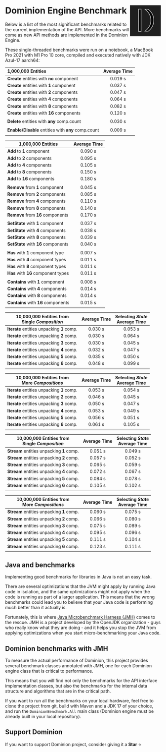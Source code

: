 # <img src="https://github.com/dominion-dev/dominion-ecs-java/raw/main/dominion-logo-square.png" align="right" width="100"> Dominion Engine Benchmark

Below is a list of the most significant benchmarks related to the current implementation of the API. More benchmarks
will come as new API methods are implemented in the Dominion Engine.

These single-threaded benchmarks were run on a notebook, a MacBook Pro 2021 with M1 Pro 10 core, compiled and executed
natively with JDK Azul-17 aarch64:

| 1,000,000 Entities                                  | Average Time |
|:----------------------------------------------------|:------------:|
| **Create** entities with **no** component           |   0.019 s    |
| **Create** entities with **1** component            |   0.037 s    |
| **Create** entities with **2** components           |   0.047 s    |
| **Create** entities with **4** components           |   0.064 s    |
| **Create** entities with **8** components           |   0.082 s    |
| **Create** entities with **16** components          |   0.120 s    |
|                                                     |              |
| **Delete** entities with **any** comp.count         |   0.030 s    |
|                                                     |              |
| **Enable/Disable** entities with **any** comp.count |   0.009 s    |
|                                                     |              |

| 1,000,000 Entities                  | Average Time |
|-------------------------------------|:------------:|
| **Add** to **1** component          |   0.090 s    |
| **Add** to **2** components         |   0.095 s    |
| **Add** to **4** components         |   0.105 s    |
| **Add** to **8** components         |   0.150 s    |
| **Add** to **16** components        |   0.180 s    |
|                                     |              |
| **Remove** from **1** component     |   0.045 s    |
| **Remove** from **2** components    |   0.085 s    |
| **Remove** from **4** components    |   0.110 s    |
| **Remove** from **8** components    |   0.140 s    |
| **Remove** from **16** components   |   0.170 s    |
|                                     |              ||                                        |              |
| **SetState** with **1** component   |   0.037 s    |
| **SetState** with **4** components  |   0.038 s    |
| **SetState** with **8** components  |   0.039 s    |
| **SetState** with **16** components |   0.040 s    |
|                                     |              |
| **Has** with **1** component type   |   0.007 s    |
| **Has** with **4** component types  |   0.011 s    |
| **Has** with **8** component types  |   0.011 s    |
| **Has** with **16** component types |   0.011 s    |
|                                     |              |
| **Contains** with **1** component   |   0.008 s    |
| **Contains** with **4** components  |   0.014 s    |
| **Contains** with **8** components  |   0.014 s    |
| **Contains** with **16** components |   0.015 s    |
|                                     |              |

| 10,000,000 Entities from <br/>Single _Composition_ | Average Time | Selecting _State_<br/>Average Time |
|----------------------------------------------------|:------------:|:----------------------------------:|
| **Iterate** entities unpacking **1** comp.         |   0.030 s    |              0.053 s               |
| **Iterate** entities unpacking **2** comp.         |   0.030 s    |              0.064 s               |
| **Iterate** entities unpacking **3** comp.         |   0.030 s    |              0.045 s               |
| **Iterate** entities unpacking **4** comp.         |   0.032 s    |              0.047 s               |
| **Iterate** entities unpacking **5** comp.         |   0.035 s    |              0.050 s               |
| **Iterate** entities unpacking **6** comp.         |   0.048 s    |              0.099 s               |
|                                                    |              |                                    |

| 10,000,000 Entities from <br/>More _Compositions_<br/> | Average Time | Selecting _State_<br/>Average Time |
|--------------------------------------------------------|:------------:|:----------------------------------:|
| **Iterate** entities unpacking **1** comp.             |   0.053 s    |              0.054 s               |
| **Iterate** entities unpacking **2** comp.             |   0.046 s    |              0.045 s               |
| **Iterate** entities unpacking **3** comp.             |   0.050 s    |              0.047 s               |
| **Iterate** entities unpacking **4** comp.             |   0.053 s    |              0.049 s               |
| **Iterate** entities unpacking **5** comp.             |   0.056 s    |              0.051 s               |
| **Iterate** entities unpacking **6** comp.             |   0.061 s    |              0.105 s               |
|                                                        |              |                                    |

| 10,000,000 Entities from <br/>Single _Composition_ | Average Time | Selecting _State_<br/>Average Time |
|----------------------------------------------------|:------------:|:----------------------------------:|
| **Stream** entities unpacking **1** comp.          |   0.051 s    |              0.049 s               |
| **Stream** entities unpacking **2** comp.          |   0.057 s    |              0.052 s               |
| **Stream** entities unpacking **3** comp.          |   0.065 s    |              0.059 s               |
| **Stream** entities unpacking **4** comp.          |   0.072 s    |              0.067 s               |
| **Stream** entities unpacking **5** comp.          |   0.084 s    |              0.078 s               |
| **Stream** entities unpacking **6** comp.          |   0.105 s    |              0.102 s               |
|                                                    |              |                                    |

| 10,000,000 Entities from <br/>More _Compositions_<br/> | Average Time | Selecting _State_<br/>Average Time |
|--------------------------------------------------------|:------------:|:----------------------------------:|
| **Stream** entities unpacking **1** comp.              |   0.060 s    |              0.075 s               |
| **Stream** entities unpacking **2** comp.              |   0.066 s    |              0.080 s               |
| **Stream** entities unpacking **3** comp.              |   0.075 s    |              0.089 s               |
| **Stream** entities unpacking **4** comp.              |   0.095 s    |              0.096 s               |
| **Stream** entities unpacking **5** comp.              |   0.111 s    |              0.104 s               |
| **Stream** entities unpacking **6** comp.              |   0.123 s    |              0.111 s               |
|                                                        |              |                                    |

## Java and benchmarks

Implementing good benchmarks for libraries in Java is not an easy task.

There are several optimizations that the JVM might apply by running Java code in isolation, and the same optimizations
might not apply when the code is running as part of a larger application. This means that the wrong benchmarks could
lead you to believe that your Java code is performing much better than it actually is.

Fortunately, this is where  [Java Microbenchmark Harness (JMH)](https://github.com/openjdk/jmh) comes to the rescue. JMH
is a project developed by the OpenJDK organization - guys who really know what they are doing - and it helps you stop
the JVM from applying optimizations when you start micro-benchmarking your Java code.

## Dominion benchmarks with JMH

To measure the actual performance of Dominion, this project provides several benchmark classes annotated with JMH, one
for each Dominion engine class that is critical to performance.

This means that you will find not only the benchmarks for the API interface implementation classes, but also the
benchmarks for the internal data structure and algorithms that are in the critical path.

If you want to run all the benchmarks on your local hardware, feel free to clone the project from git, build with Maven
and a JDK 17 of your choice, and run the `DominionBenchmark.All` main class (Dominion engine must be already built in
your local repository).

## Support Dominion

If you want to support Dominion project, consider giving it a **Star** ⭐️
